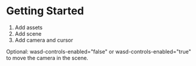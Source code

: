 # Getting Started

01) Add assets <br/>
02) Add scene<br/>
03) Add camera and cursor<br/>

Optional: 
wasd-controls-enabled="false" or wasd-controls-enabled="true" to move the camera in the scene.
